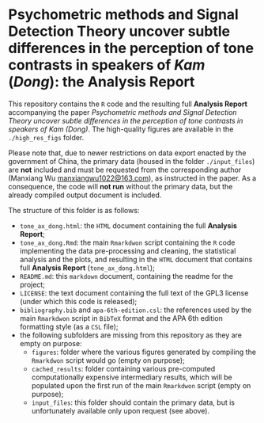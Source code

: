 # Psychometric methods and Signal Detection Theory uncover subtle differences in the perception of tone contrasts in speakers of *Kam* (*Dong*): the **Analysis Report**

This repository contains the `R` code and the resulting full **Analysis Report** accompanying the paper *Psychometric methods and Signal Detection Theory uncover subtle differences in the perception of tone contrasts in speakers of Kam (Dong)*.
The high-quality figures are available in the `./high_res_figs` folder.

Please note that, due to newer restrictions on data export enacted by the government of China, the primary data (housed in the folder `./input_files`) are **not** included and must be requested from the corresponding author (Manxiang Wu <manxiangwu1022@163.com>), as instructed in the paper.
As a consequence, the code will **not run** without the primary data, but the already compiled output document is included.

The structure of this folder is as follows:

  - `tone_ax_dong.html`: the `HTML` document containing the full **Analysis Report**;
  - `tone_ax_dong.Rmd`: the main `Rmarkdwon` script containing the `R` code implementing the data pre-processing and cleaning, the statistical analysis and the plots, and resulting in the `HTML` document that contains full **Analysis Report** (`tone_ax_dong.html`);
  - `README.md`: this `markdown` document, containing the readme for the project;
  - `LICENSE`: the text document containing the full text of the GPL3 license (under which this code is released);
  - `bibliography.bib` and `apa-6th-edition.csl`: the references used by the main `Rmarkdwon` script in `BibTeX` format and the APA 6th edition formatting style (as a `CSL` file);
  - the following subfolders are missing from this repository as they are empty on purpose:
    + `figures`: folder where the various figures generated by compiling the `Rmarkdwon` script would go (empty on purpose);
    + `cached_results`: folder containing various pre-computed computationally expensive intermediary results, which will be populated upon the first run of the main `Rmarkdwon` script (empty on purpose);
    + `input_files`: this folder should contain the primary data, but is unfortunately available only upon request (see above).



 

